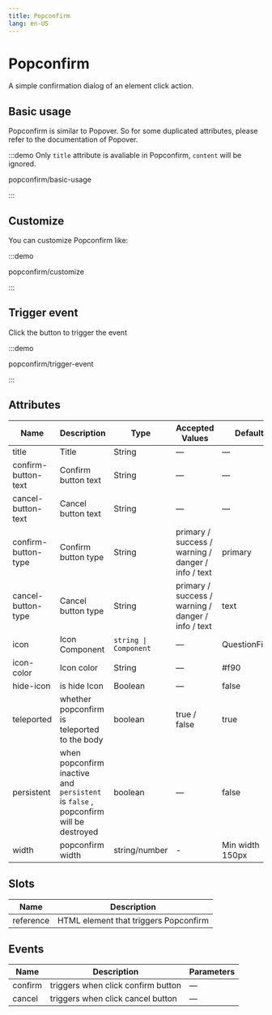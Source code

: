 ```yaml
---
title: Popconfirm
lang: en-US
---
```


# Popconfirm

A simple confirmation dialog of an element click action.

## Basic usage

Popconfirm is similar to Popover. So for some duplicated attributes, please refer to the documentation of Popover.

:::demo Only `title` attribute is avaliable in Popconfirm, `content` will be ignored.

popconfirm/basic-usage

:::

## Customize

You can customize Popconfirm like:

:::demo

popconfirm/customize

:::

## Trigger event

Click the button to trigger the event

:::demo

popconfirm/trigger-event

:::

## Attributes

| Name                | Description                                                                         | Type                  | Accepted Values                                    | Default         |
| ------------------- | ----------------------------------------------------------------------------------- | --------------------- | -------------------------------------------------- | --------------- |
| title               | Title                                                                               | String                | —                                                  | —               |
| confirm-button-text | Confirm button text                                                                 | String                | —                                                  | —               |
| cancel-button-text  | Cancel button text                                                                  | String                | —                                                  | —               |
| confirm-button-type | Confirm button type                                                                 | String                | primary / success / warning / danger / info / text | primary         |
| cancel-button-type  | Cancel button type                                                                  | String                | primary / success / warning / danger / info / text | text            |
| icon                | Icon Component                                                                      | `string \| Component` | —                                                  | QuestionFilled  |
| icon-color          | Icon color                                                                          | String                | —                                                  | #f90            |
| hide-icon           | is hide Icon                                                                        | Boolean               | —                                                  | false           |
| teleported          | whether popconfirm is teleported to the body                                        | boolean               | true / false                                       | true            |
| persistent          | when popconfirm inactive and `persistent` is `false` , popconfirm will be destroyed | boolean               | —                                                  | false           |
| width               | popconfirm width                                                                    | string/number         | -                                                  | Min width 150px |

## Slots

| Name      | Description                           |
| --------- | ------------------------------------- |
| reference | HTML element that triggers Popconfirm |

## Events

| Name    | Description                        | Parameters |
| ------- | ---------------------------------- | ---------- |
| confirm | triggers when click confirm button | —          |
| cancel  | triggers when click cancel button  | —          |
